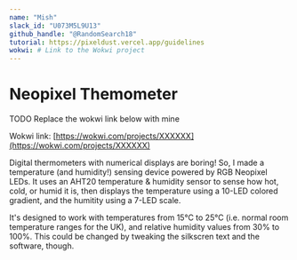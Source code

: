 ```yaml
---
name: "Mish"
slack_id: "U073M5L9U13"
github_handle: "@RandomSearch18"
tutorial: https://pixeldust.vercel.app/guidelines
wokwi: # Link to the Wokwi project
---
```


# Neopixel Themometer

TODO Replace the wokwi link below with mine

Wokwi link: [https://wokwi.com/projects/XXXXXX](https://wokwi.com/projects/XXXXXX)

Digital thermometers with numerical displays are boring! So, I made a temperature (and humidity!) sensing device powered by RGB Neopixel LEDs. It uses an AHT20 temperature & humidity sensor to sense how hot, cold, or humid it is, then displays the temperature using a 10-LED colored gradient, and the humitity using a 7-LED scale.

It's designed to work with temperatures from 15°C to 25°C (i.e. normal room temperature ranges for the UK), and relative humidity values from 30% to 100%. This could be changed by tweaking the silkscren text and the software, though.

<!-- TODO: A simplified BOM table
(include rough pricing of any extra components you're using)

Example:

| Comment           | Footprint                                      | Quantity | LCSC     | Cost   |
|-------------------|------------------------------------------------|----------|----------|--------|
| 100uF             | C_1206_3216Metric_Pad1.33x1.80mm_HandSolder    | 1        | C15008   | 0.0682$|
| 4.7nF             | C_0402_1005Metric_Pad0.74x0.62mm_HandSolder    | 3        | C1538    | 0.0011$|
| WS2812B           | LED_WS2812B_PLCC4_5.0x5.0mm_P3.2mm             | 9        |          |
| XIAO-RP2040-DIP   | XIAO-RP2040-DIP                                | 1        |          |
| Cherry MX         | SW_Cherry_MX_1.00u_PCB                         | 2        |          | 6.48$ for 8, 1.62$ for 2 |

Tell us a little bit about your design process. What were some challenges? What helped?

Some images of your design (make sure to include both the PCB and Schematic!): -->
